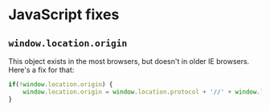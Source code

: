 # JavaScript fixes

## `window.location.origin`

This object exists in the most browsers, but doesn't in older IE browsers. Here's a fix for that:

```javascript
if(!window.location.origin) {
    window.location.origin = window.location.protocol + '//' + window.location.hostname + (window.location.port ? ':' + window.location.port : '');
}
```